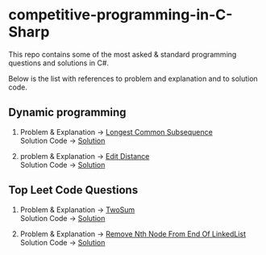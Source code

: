 # competitive-programming-in-C-Sharp

This repo contains some of the most asked & standard programming questions and solutions in C#.

Below is the list with references to problem and explanation and to solution code.

## Dynamic programming
1. Problem & Explanation -> [Longest Common Subsequence](DynamicProgramming/LongestCommonSubsequence.md)   
Solution Code -> [Solution](DynamicProgramming/LongestCommonSubsequence.cs)  

2. problem & Explanation -> [Edit Distance](DynamicProgramming/EditDistance/ProblemAndExplanation.md)  
Solution Code -> [Solution](DynamicProgramming/EditDistance/Solution.cs)

## Top Leet Code Questions 
1. Problem & Explanation -> [TwoSum](TopLeetCode/TwoSum/ProblemAndExplanation.md)   
Solution Code -> [Solution](TopLeetCode/TwoSum/Solution.cs)   

2. Problem & Explanation -> [Remove Nth Node From End Of LinkedList](TopLeetCode/RemoveNthNodeFromEndLinkedList/ProblemAndExplanation.md)  
Solution Code -> [Solution](TopLeetCode/RemoveNthNodeFromEndLinkedList/Solution.cs)
